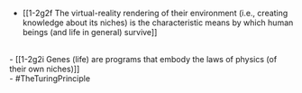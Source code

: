- [[1-2g2f The virtual-reality rendering of their environment (i.e., creating knowledge about its niches) is the characteristic means by which human beings (and life in general) survive]]
<br>
- [[1-2g2i Genes (life) are programs that embody the laws of physics (of their own niches)]]
<br>
- #TheTuringPrinciple
